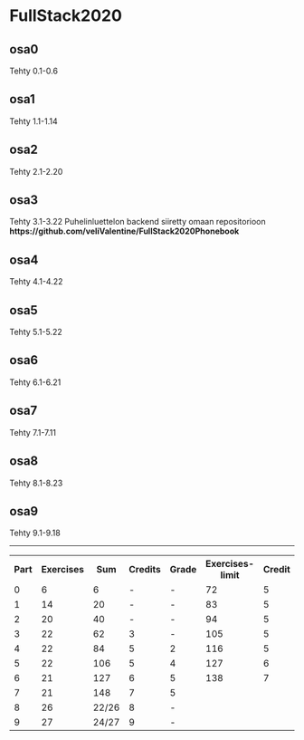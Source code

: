 # FullStack2020

<h2>osa0</h2>
    Tehty 0.1-0.6
<h2>osa1</h2>
    Tehty 1.1-1.14
<h2>osa2</h2>
    Tehty 2.1-2.20
<h2>osa3</h2>
    Tehty 3.1-3.22
    Puhelinluettelon backend siiretty omaan repositorioon 
    <b>https://github.com/veliValentine/FullStack2020Phonebook</b>
<h2>osa4</h2>
  Tehty 4.1-4.22
<h2>osa5</h2>
  Tehty 5.1-5.22
<h2>osa6</h2>
  Tehty 6.1-6.21
<h2>osa7</h2>
  Tehty 7.1-7.11
<h2>osa8</h2>
Tehty 8.1-8.23
<h2>osa9</h2>
Tehty 9.1-9.18
<hr />
<table>
  <tr>
    <th>Part</th>
    <th>Exercises</th>
    <th>Sum</th>
    <th>Credits</th>
    <th>Grade</th>
    <th>Exercises-limit</th>
    <th>Credit</th>
    <th>Grade</th>
  </tr>
  <tr>
    <td>0</td>
    <td>6</td>
    <td>6</td>
    <td>-</td>
    <td>-</td>
    <td>72</td>
    <td>5</td>
    <td>1</td>
  </tr>
  <tr>
    <td>1</td>
    <td>14</td>
    <td>20</td>
    <td>-</td>
    <td>-</td>
    <td>83</td>
    <td>5</td>
    <td>2</td>
  </tr>
  <tr>
    <td>2</td>
    <td>20</td>
    <td>40</td>
    <td>-</td>
    <td>-</td>
    <td>94</td>
    <td>5</td>
    <td>3</td>
  </tr>
  <tr>
    <td>3</td>
    <td>22</td>
    <td>62</td>
    <td>3</td>
    <td>-</td>
    <td>105</td>
    <td>5</td>
    <td>4</td>
  </tr>
  <tr>
    <td>4</td>
    <td>22</td>
    <td>84</td>
    <td>5</td>
    <td>2</td>
    <td>116</td>
    <td>5</td>
    <td>5</td>
  </tr>
  <tr>
    <td>5</td>
    <td>22</td>
    <td>106</td>
    <td>5</td>
    <td>4</td>
    <td>127</td>
    <td>6</td>
    <td>5</td>
  </tr>
  <tr>
    <td>6</td>
    <td>21</td>
    <td>127</td>
    <td>6</td>
    <td>5</td>
    <td>138</td>
    <td>7</td>
    <td>5</td>
  </tr>
  <tr>
    <td>7</td>
    <td>21</td>
    <td>148</td>
    <td>7</td>
    <td>5</td>
  </tr>
  <tr>
    <td>8</td>
    <td>26</td>
    <td>22/26</td>
    <td>8</td>
    <td>-</td>
  </tr>
  <tr>
    <td>9</td>
    <td>27</td>
    <td>24/27</td>
    <td>9</td>
    <td>-</td>
  </tr>
</table>